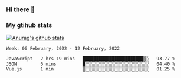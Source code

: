 ### Hi there 👋

### My gtihub stats

[![Anurag's github stats](https://github-readme-stats.vercel.app/api?username=gaozhidong)](https://github.com/gaozhidong/github-readme-stats)

<!--START_SECTION:waka-->
```text
Week: 06 February, 2022 - 12 February, 2022

JavaScript   2 hrs 19 mins   ███████████████████████▒░   93.77 % 
JSON         6 mins          █░░░░░░░░░░░░░░░░░░░░░░░░   04.40 % 
Vue.js       1 min           ▒░░░░░░░░░░░░░░░░░░░░░░░░   01.25 % 
```
<!--END_SECTION:waka-->